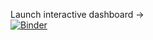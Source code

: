 Launch interactive dashboard →   
[![Binder](https://mybinder.org/badge_logo.svg)](https://mybinder.org/v2/gh/Malfonsin13/Plinko/main?urlpath=voila/render/PlynkoSequencing.ipynb)
